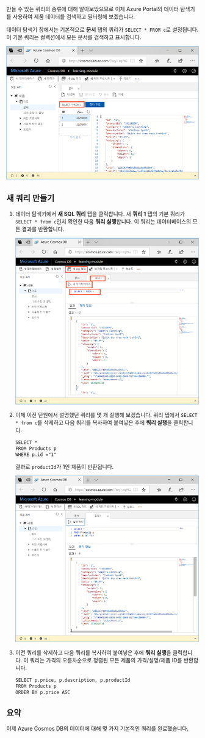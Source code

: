 만들 수 있는 쿼리의 종류에 대해 알아보았으므로 이제 Azure Portal의 데이터 탐색기를 사용하여 제품 데이터를 검색하고 필터링해 보겠습니다.

데이터 탐색기 창에서는 기본적으로 **문서** 탭의 쿼리가 `SELECT * FROM c`로 설정됩니다. 이 기본 쿼리는 컬렉션에서 모든 문서를 검색하고 표시합니다.

![데이터 탐색기에서 기본 쿼리는 SELECT * FROM c입니다.](../media/5-azure-cosmosdb-data-explorer-query.png)

## <a name="create-a-new-query"></a>새 쿼리 만들기

1. 데이터 탐색기에서 **새 SQL 쿼리** 탭을 클릭합니다. 새 **쿼리 1** 탭의 기본 쿼리가 `SELECT * from c`인지 확인한 다음 **쿼리 실행**합니다. 이 쿼리는 데이터베이스의 모든 결과를 반환합니다.

    ![ORDER BY c._ts DESC를 추가하고 필터 적용을 클릭하여 기본 쿼리를 변경합니다.](../media/5-azure-cosmosdb-data-explorer-edit-query.png)

2. 이제 이전 단원에서 설명했던 쿼리를 몇 개 실행해 보겠습니다. 쿼리 탭에서 `SELECT * from c`를 삭제하고 다음 쿼리를 복사하여 붙여넣은 후에 **쿼리 실행**을 클릭합니다.

    ```
    SELECT *
    FROM Products p
    WHERE p.id ="1"
    ```

    결과로 `productId`가 1인 제품이 반환됩니다.

    ![ORDER BY c._ts DESC를 추가하고 필터 적용을 클릭하여 기본 쿼리를 변경합니다.](../media/5-azure-cosmosdb-data-explorer-query-by-id.png)

3. 이전 쿼리를 삭제하고 다음 쿼리를 복사하여 붙여넣은 후에 **쿼리 실행**을 클릭합니다. 이 쿼리는 가격의 오름차순으로 정렬된 모든 제품의 가격/설명/제품 ID를 반환합니다.
 
    ```
    SELECT p.price, p.description, p.productId
    FROM Products p
    ORDER BY p.price ASC
    ```

## <a name="summary"></a>요약

이제 Azure Cosmos DB의 데이터에 대해 몇 가지 기본적인 쿼리를 완료했습니다. 